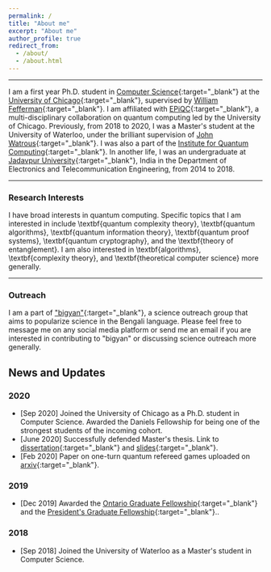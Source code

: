 ```yaml
---
permalink: /
title: "About me"
excerpt: "About me"
author_profile: true
redirect_from: 
  - /about/
  - /about.html
---
```


------
I am a first year Ph.D. student in [Computer Science](https://computerscience.uchicago.edu){:target="_blank"} at the [University of Chicago](https://www.uchicago.edu){:target="_blank"}, supervised by [William Fefferman](http://www.billfefferman.com){:target="_blank"}. I am affiliated with [EPiQC](https://www.epiqc.cs.uchicago.edu){:target="_blank"}, a multi-disciplinary collaboration on quantum computing led by the University of Chicago. Previously, from 2018 to 2020, I was a Master's student at the University of Waterloo, under the brilliant supervision of [John Watrous](https://cs.uwaterloo.ca/~watrous/){:target="_blank"}. I was also a part of the [Institute for Quantum Computing](https://uwaterloo.ca/institute-for-quantum-computing/){:target="_blank"}. In another life, I was an undergraduate at [Jadavpur University](http://www.jaduniv.edu.in){:target="_blank"}, India in the Department of Electronics and Telecommunication Engineering, from 2014 to 2018.

------

### Research Interests 

I have broad interests in quantum computing. Specific topics that I am interested in include \textbf{quantum complexity theory}, \textbf{quantum algorithms}, \textbf{quantum information theory}, \textbf{quantum proof systems}, \textbf{quantum cryptography}, and the \textbf{theory of entanglement}. I am also interested in \textbf{algorithms}, \textbf{complexity theory}, and \textbf{theoretical computer science} more generally.

-----

### Outreach

I am a part of ["bigyan"](https://bigyan.org.in){:target="_blank"}, a science outreach group that aims to popularize science in the Bengali language. Please feel free to message me on any social media platform or send me an email if you are interested in contributing to "bigyan" or discussing science outreach more generally.


News and Updates
------
### 2020
- [Sep 2020] Joined the University of Chicago as a Ph.D. student in Computer Science. Awarded the Daniels Fellowship for being one of the strongest students of the incoming cohort.
- [June 2020] Successfully defended Master's thesis. Link to [dissertation](https://uwspace.uwaterloo.ca/handle/10012/16056){:target="_blank"} and [slides](/files/slides.pdf){:target="_blank"}.
- [Feb 2020] Paper on one-turn quantum refereed games uploaded on [arxiv](https://arxiv.org/abs/2002.01509){:target="_blank"}.

### 2019
- [Dec 2019] Awarded the [Ontario Graduate Fellowship](https://uwaterloo.ca/graduate-studies-postdoctoral-affairs/awards/ontario-graduate-fellowships){:target="_blank"} and the [President's Graduate Fellowship](https://uwaterloo.ca/graduate-studies-postdoctoral-affairs/current-students/internal-waterloo-awards/presidents-graduate-scholarship){:target="_blank"}..

### 2018
- [Sep 2018] Joined the University of Waterloo as a Master's student in Computer Science.